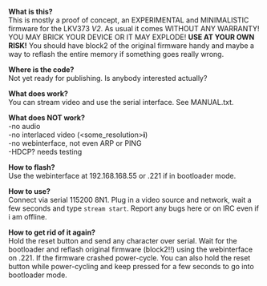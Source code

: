 **What is this?**  
This is mostly a proof of concept, an EXPERIMENTAL and MINIMALISTIC firmware for the LKV373 *V2*. As usual it comes WITHOUT ANY WARRANTY! YOU MAY BRICK YOUR DEVICE OR IT MAY EXPLODE! **USE AT YOUR OWN RISK!** You should have block2 of the original firmware handy and maybe a way to reflash the entire memory if something goes really wrong.  
  
**Where is the code?**  
Not yet ready for publishing. Is anybody interested actually?    

**What does work?**  
You can stream video and use the serial interface. See MANUAL.txt.  
  
**What does NOT work?**  
-no audio  
-no interlaced video  (<some_resolution>**i**)  
-no webinterface, not even ARP or PING  
-HDCP? needs testing  
  
**How to flash?**  
Use the webinterface at 192.168.168.55 or .221 if in bootloader mode.  
  
**How to use?**  
Connect via serial 115200 8N1. Plug in a video source and network, wait a few seconds and type `stream start`. Report any bugs here or on IRC even if i am offline.  
  
**How to get rid of it again?**  
Hold the reset button and send any character over serial. Wait for the bootloader and reflash original firmware (block2!!) using the webinterface on .221. If the firmware crashed power-cycle. You can also hold the reset button while power-cycling and keep pressed for a few seconds to go into bootloader mode.
